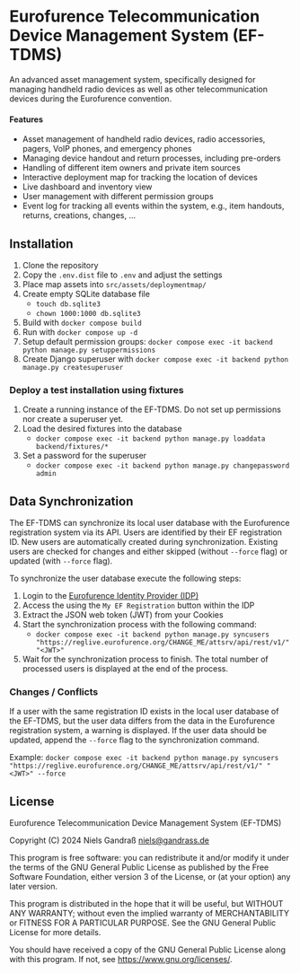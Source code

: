 # Eurofurence Telecommunication Device Management System (EF-TDMS)

An advanced asset management system, specifically designed for managing handheld
radio devices as well as other telecommunication devices during the Eurofurence
convention.

#### Features

- Asset management of handheld radio devices, radio accessories, pagers, VoIP
  phones, and emergency phones
- Managing device handout and return processes, including pre-orders
- Handling of different item owners and private item sources
- Interactive deployment map for tracking the location of devices
- Live dashboard and inventory view
- User management with different permission groups
- Event log for tracking all events within the system, e.g., item handouts, 
  returns, creations, changes, ...
 

## Installation

1. Clone the repository
2. Copy the `.env.dist` file to `.env` and adjust the settings
3. Place map assets into `src/assets/deploymentmap/`
4. Create empty SQLite database file
   - `touch db.sqlite3`
   - `chown 1000:1000 db.sqlite3`
5. Build with `docker compose build`
6. Run with `docker compose up -d`
7. Setup default permission groups: `docker compose exec -it backend python manage.py setuppermissions`
8. Create Django superuser with `docker compose exec -it backend python manage.py createsuperuser`


### Deploy a test installation using fixtures

1. Create a running instance of the EF-TDMS. Do not set up permissions nor create a superuser yet.
2. Load the desired fixtures into the database
   - `docker compose exec -it backend python manage.py loaddata backend/fixtures/*`
3. Set a password for the superuser
   - `docker compose exec -it backend python manage.py changepassword admin`


## Data Synchronization

The EF-TDMS can synchronize its local user database with the Eurofurence
registration system via its API. Users are identified by their EF registration
ID. New users are automatically created during synchronization. Existing users
are checked for changes and either skipped (without `--force` flag) or updated
(with `--force` flag).

To synchronize the user database execute the following steps:

1. Login to the [Eurofurence Identity Provider (IDP)](https://identity.eurofurence.org/)
2. Access the using the `My EF Registration` button within the IDP
3. Extract the JSON web token (JWT) from your Cookies
4. Start the synchronization process with the following command:
   - `docker compose exec -it backend python manage.py syncusers "https://reglive.eurofurence.org/CHANGE_ME/attsrv/api/rest/v1/" "<JWT>"`
5. Wait for the synchronization process to finish. The total number of processed
   users is displayed at the end of the process.

### Changes / Conflicts

If a user with the same registration ID exists in the local user database of the
EF-TDMS, but the user data differs from the data in the Eurofurence registration
system, a warning is displayed. If the user data should be updated, append the
`--force` flag to the synchronization command.

Example: `docker compose exec -it backend python manage.py syncusers "https://reglive.eurofurence.org/CHANGE_ME/attsrv/api/rest/v1/" "<JWT>" --force`


## License

Eurofurence Telecommunication Device Management System (EF-TDMS)

Copyright (C) 2024 Niels Gandraß <niels@gandrass.de>

This program is free software: you can redistribute it and/or modify
it under the terms of the GNU General Public License as published by
the Free Software Foundation, either version 3 of the License, or
(at your option) any later version.

This program is distributed in the hope that it will be useful,
but WITHOUT ANY WARRANTY; without even the implied warranty of
MERCHANTABILITY or FITNESS FOR A PARTICULAR PURPOSE.  See the
GNU General Public License for more details.

You should have received a copy of the GNU General Public License
along with this program.  If not, see <https://www.gnu.org/licenses/>.
